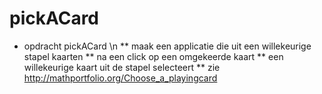 # pickACard

* opdracht pickACard \n
** maak een applicatie die uit een willekeurige stapel kaarten
** na een click op een omgekeerde kaart
** een willekeurige kaart uit de stapel selecteert
** zie http://mathportfolio.org/Choose_a_playingcard
